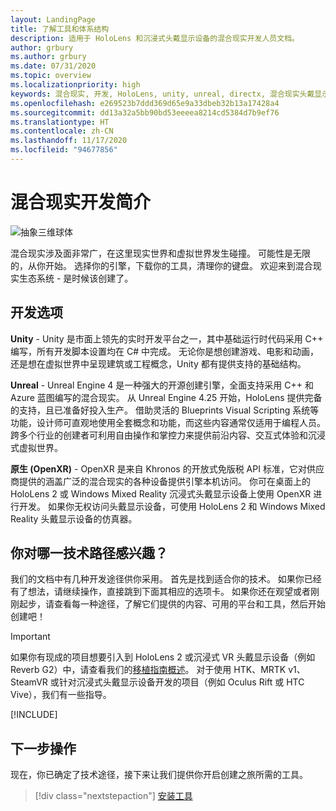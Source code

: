 ```yaml
---
layout: LandingPage
title: 了解工具和体系结构
description: 适用于 HoloLens 和沉浸式头戴显示设备的混合现实开发人员文档。
author: grbury
ms.author: grbury
ms.date: 07/31/2020
ms.topic: overview
ms.localizationpriority: high
keywords: 混合现实, 开发, HoloLens, unity, unreal, directx, 混合现实头戴显示设备, windows 混合现实头戴显示设备, 虚拟现实头戴显示设备, 什么是虚拟现实, 什么是增强现实, 虚拟现实开发, 增强现实开发
ms.openlocfilehash: e269523b7ddd369d65e9a33dbeb32b13a17428a4
ms.sourcegitcommit: dd13a32a5bb90bd53eeeea8214cd5384d7b9ef76
ms.translationtype: HT
ms.contentlocale: zh-CN
ms.lasthandoff: 11/17/2020
ms.locfileid: "94677856"
---
```

# <a name="introduction-to-mixed-reality-development"></a>混合现实开发简介

![抽象三维球体](images/development-hero-image.png)

混合现实涉及面非常广，在这里现实世界和虚拟世界发生碰撞。 可能性是无限的，从你开始。 选择你的引擎，下载你的工具，清理你的键盘。 欢迎来到混合现实生态系统 - 是时候该创建了。

## <a name="development-options"></a>开发选项

**Unity** - Unity 是市面上领先的实时开发平台之一，其中基础运行时代码采用 C++ 编写，所有开发脚本设置均在 C# 中完成。 无论你是想创建游戏、电影和动画，还是想在虚拟世界中呈现建筑或工程概念，Unity 都有提供支持的基础结构。

**Unreal** - Unreal Engine 4 是一种强大的开源创建引擎，全面支持采用 C++ 和 Azure 蓝图编写的混合现实。 从 Unreal Engine 4.25 开始，HoloLens 提供完备的支持，且已准备好投入生产。 借助灵活的 Blueprints Visual Scripting 系统等功能，设计师可直观地使用全套概念和功能，而这些内容通常仅适用于编程人员。 跨多个行业的创建者可利用自由操作和掌控力来提供前沿内容、交互式体验和沉浸式虚拟世界。

**原生 (OpenXR)** - OpenXR 是来自 Khronos 的开放式免版税 API 标准，它对供应商提供的涵盖广泛的混合现实的各种设备提供引擎本机访问。 你可在桌面上的 HoloLens 2 或 Windows Mixed Reality 沉浸式头戴显示设备上使用 OpenXR 进行开发。 如果你无权访问头戴显示设备，可使用 HoloLens 2 和 Windows Mixed Reality 头戴显示设备的仿真器。

## <a name="what-technology-path-are-you-interested-in"></a>你对哪一技术路径感兴趣？ 

我们的文档中有几种开发途径供你采用。 首先是找到适合你的技术。 如果你已经有了想法，请继续操作，直接跳到下面其相应的选项卡。 如果你还在观望或者刚刚起步，请查看每一种途径，了解它们提供的内容、可用的平台和工具，然后开始创建吧！

> [!IMPORTANT]
> 如果你有现成的项目想要引入到 HoloLens 2 或沉浸式 VR 头戴显示设备（例如 Reverb G2）中，请查看我们的[移植指南概述](porting-apps/porting-overview.md)。 对于使用 HTK、MRTK v1、SteamVR 或针对沉浸式头戴显示设备开发的项目（例如 Oculus Rift 或 HTC Vive），我们有一些指导。

[!INCLUDE[](includes/tech-path-overview.md)]

## <a name="whats-next"></a>下一步操作

现在，你已确定了技术途径，接下来让我们提供你开启创建之旅所需的工具。

> [!div class="nextstepaction"]
> [安装工具](install-the-tools.md)

<!-- 
## What would you like to do next?

:::row:::
    :::column:::
       [![Understand the basics](images/icon-lightbulb.png)](get-started-with-mr.md#understand-the-basics)<br>
        **[Understand the basics](get-started-with-mr.md#understand-the-basics)**<br>
        Get a better understanding of what defines mixed reality and how it’s being used.
    :::column-end:::
    :::column:::
        [![Become a creator](images/icon-design.jpg)](design.md)<br>
         **[Become a creator](design.md)**<br>
        Learn the basic concepts you need to begin designing and prototyping.
    :::column-end:::
    :::column:::
        [![Install the tools](images/icon-developer.jpg)](install-the-tools.md)<br>
         **[Install the tools](install-the-tools.md)**<br>
        Use the installation checklist to get the tools you need to build apps for HoloLens and mixed reality.
    :::column-end:::
    :::column:::
        [![Come to an event](images/icon-calendar.jpg)](sf-academy-events.md)<br>
         **[Come to an event](sf-academy-events.md)**<br>
        See the hardware and get a hands-on tutorial to make your first HoloLens 2 application.
    :::column-end:::
:::row-end:::
-->

